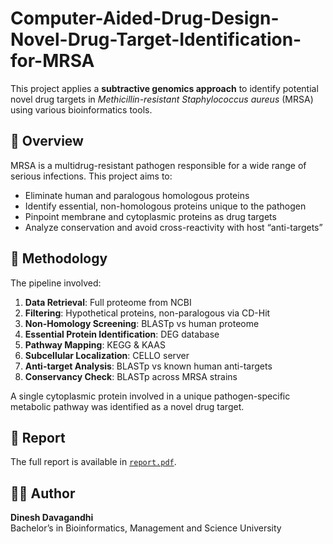 # Computer-Aided-Drug-Design-Novel-Drug-Target-Identification-for-MRSA
This project applies a **subtractive genomics approach** to identify potential novel drug targets in *Methicillin-resistant Staphylococcus aureus* (MRSA) using various bioinformatics tools.

## 🦠 Overview

MRSA is a multidrug-resistant pathogen responsible for a wide range of serious infections. This project aims to:

- Eliminate human and paralogous homologous proteins
- Identify essential, non-homologous proteins unique to the pathogen
- Pinpoint membrane and cytoplasmic proteins as drug targets
- Analyze conservation and avoid cross-reactivity with host “anti-targets”

## 🔬 Methodology

The pipeline involved:

1. **Data Retrieval**: Full proteome from NCBI
2. **Filtering**: Hypothetical proteins, non-paralogous via CD-Hit
3. **Non-Homology Screening**: BLASTp vs human proteome
4. **Essential Protein Identification**: DEG database
5. **Pathway Mapping**: KEGG & KAAS
6. **Subcellular Localization**: CELLO server
7. **Anti-target Analysis**: BLASTp vs known human anti-targets
8. **Conservancy Check**: BLASTp across MRSA strains

A single cytoplasmic protein involved in a unique pathogen-specific metabolic pathway was identified as a novel drug target.

## 📄 Report

The full report is available in [`report.pdf`](./report.pdf).

## 👨‍🔬 Author

**Dinesh Davagandhi**  
Bachelor’s in Bioinformatics, Management and Science University  
